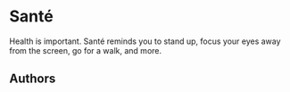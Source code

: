 # Santé
Health is important. Santé reminds you to stand up, focus your eyes away from the screen, go for a walk, and more.

## Authors
